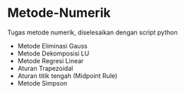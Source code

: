 # Metode-Numerik
Tugas metode numerik, diselesaikan dengan script python

- Metode Eliminasi Gauss
- Metode Dekomposisi LU
- Metode Regresi Linear
- Aturan Trapezoidal
- Aturan titik tengah (Midpoint Rule)
- Metode Simpson
